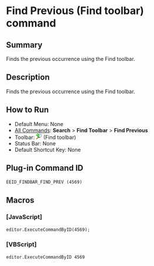 # Find Previous (Find toolbar) command

## Summary

Finds the previous occurrence using the Find toolbar.

## Description

Finds the previous occurrence using the Find toolbar.

## How to Run

- Default Menu: None
- [All Commands](../tools/all_commands): **Search**
\> **Find Toolbar** \> **Find Previous**
- Toolbar: ![](../../images/editrepeatback.png) (Find toolbar)
- Status Bar: None
- Default Shortcut Key: None

## Plug-in Command ID

```
EEID_FINDBAR_FIND_PREV (4569)
```

## Macros

### \[JavaScript\]

```
editor.ExecuteCommandByID(4569);
```

### \[VBScript\]

```
editor.ExecuteCommandByID 4569
```
